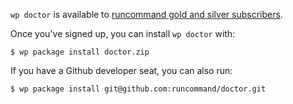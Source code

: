 `wp doctor` is available to [runcommand gold and silver subscribers](https://runcommand.io/pricing/).

Once you've signed up, you can install `wp doctor` with:

```
$ wp package install doctor.zip
```

If you have a Github developer seat, you can also run:

```
$ wp package install git@github.com:runcommand/doctor.git
```
